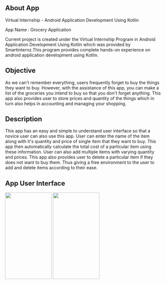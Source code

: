 ## About App
Virtual Internship - Android Application Development Using Kotlin

App Name : Grocery Application

Current project is created under the Virtual Internship Program in Android Application Development Using Kotlin which was provided by Smartinternz.This program provides complete hands-on experience on android application development using Kotlin.

## Objective
As we can't remember everything, users frequently forget to buy the things they want to buy. However, with the assistance of this app, you can make a list of the groceries you intend to buy so that you don't forget anything. This app also provides user to store prices and quantity of the things which in turn also helps in accounting and managing your shopping.

## Description
This app has an easy and simple to understand user interface so that a novice user can also use this app. User can enter the name of the item along with it's quantity and price of single item that they want to buy. This app then automatically calculate the total cost of a particular item using these information. User can also add multiple items with varying quantity and prices. This app also provides user to delete a particular item if they does not want to buy them. Thus giving a free environment to the user to add and delete items according to their ease.

## App User Interface

<p float = "left">
<img src="https://user-images.githubusercontent.com/107527307/191357808-c85343a6-b25d-4ced-95b2-90039aaf0466.png" width="150" height="280">
<img src="https://user-images.githubusercontent.com/107527307/191357914-636cbde6-6be9-4082-941f-4a310157633d.png" width="150" height="280">
  </p>

